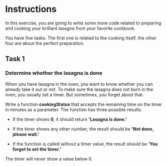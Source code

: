 # Instructions

In this exercise, you are going to write some more code related to preparing and cooking your brilliant lasagna from your favorite cookbook.

You have five tasks. The first one is related to the cooking itself, the other four are about the perfect preparation.

## Task 1

### Determine whether the lasagna is done

When you have lasagna in the oven, you want to know whether you can already take it out or not. To make sure the lasagna does not burn in the oven, you usually set a timer. But sometimes, you forget about that.

Write a function **cookingStatus** that accepts the remaining time on the timer in minutes as a parameter. The function has three possible results.

- If the timer shows **0**, it should return **'Lasagna is done.'**

- If the timer shows any other number, the result should be **'Not done, please wait.'**

- If the function is called without a timer value, the result should be **'You forgot to set the timer.'**

The timer will never show a value below 0.

